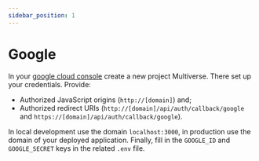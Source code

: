 ```yaml
---
sidebar_position: 1
---
```


# Google

In your [google cloud console](`https://console.cloud.google.com/apis/credentials`) create a new project Multiverse.
There set up your credentials. Provide:
- Authorized JavaScript origins (`http://[domain]`) and;
- Authorized redirect URIs (`http://[domain]/api/auth/callback/google` and `https://[domain]/api/auth/callback/google`).

In local development use the domain `localhost:3000`, in production use the domain of your deployed application.
Finally, fill in the `GOOGLE_ID` and `GOOGLE_SECRET` keys in the related `.env` file.